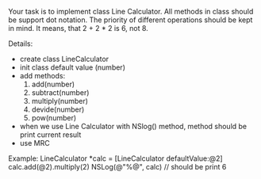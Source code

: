 Your task is to implement class Line Calculator. All methods in class should be support dot notation.
The priority of different operations should be kept in mind. It means, that 2 + 2 * 2 is 6, not 8.

Details:
  - create class LineCalculator
  - init class default value (number)
  - add methods:
    1. add(number) 
    2. subtract(number) 
    3. multiply(number)
    4. devide(number) 
    5. pow(number)
  - when we use Line Calculator with NSlog() method, method should be print current result
  - use MRC
  
  Example:
    LineCalculator *calc = [LineCalculator defaultValue:@2]
    calc.add(@2).multiply(2)
    NSLog(@"%@", calc) // should be print 6
